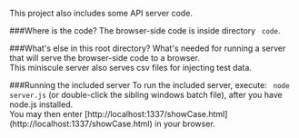 This project also includes some API server code.

###Where is the code?
The browser-side code is inside directory <code> code</code>.

###What's else in this root directory?
What's needed for running a server that will serve the browser-side code to a browser.  
This miniscule server also serves csv files for injecting test data.

###Running the included server
To run the included server, execute: <code> node server.js</code> (or double-click the sibling windows batch file), after you have node.js installed.  
You may then enter [http://localhost:1337/showCase.html] (http://localhost:1337/showCase.html) in your browser.
